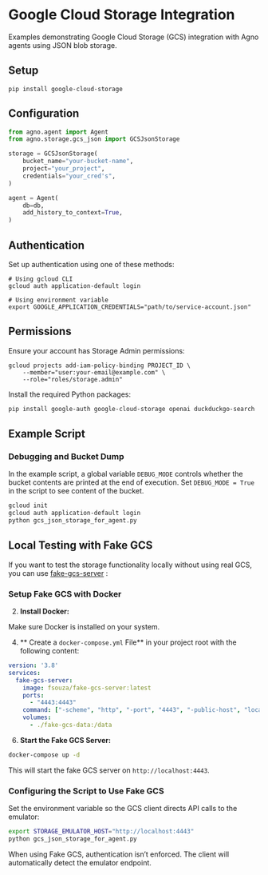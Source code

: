 # Google Cloud Storage Integration

Examples demonstrating Google Cloud Storage (GCS) integration with Agno agents using JSON blob storage.

## Setup

```shell
pip install google-cloud-storage
```

## Configuration

```python
from agno.agent import Agent
from agno.storage.gcs_json import GCSJsonStorage

storage = GCSJsonStorage(
    bucket_name="your-bucket-name",
    project="your_project",
    credentials="your_cred's",
)

agent = Agent(
    db=db,
    add_history_to_context=True,
)
```

## Authentication

Set up authentication using one of these methods:

```shell
# Using gcloud CLI
gcloud auth application-default login

# Using environment variable
export GOOGLE_APPLICATION_CREDENTIALS="path/to/service-account.json"
```

## Permissions

Ensure your account has Storage Admin permissions:

```shell
gcloud projects add-iam-policy-binding PROJECT_ID \
    --member="user:your-email@example.com" \
    --role="roles/storage.admin"
```


Install the required Python packages:


```bash
pip install google-auth google-cloud-storage openai duckduckgo-search
```


## Example Script

### Debugging and Bucket Dump

In the example script, a global variable `DEBUG_MODE` controls whether the bucket contents are printed at the end of execution.
Set `DEBUG_MODE = True` in the script to see content of the bucket.

```bash
gcloud init
gcloud auth application-default login
python gcs_json_storage_for_agent.py
```

## Local Testing with Fake GCS

If you want to test the storage functionality locally without using real GCS, you can use [fake-gcs-server](https://github.com/fsouza/fake-gcs-server) :

### Setup Fake GCS with Docker


2. **Install Docker:**

Make sure Docker is installed on your system.

4. **
Create a `docker-compose.yml` File**  in your project root with the following content:


```yaml
version: '3.8'
services:
  fake-gcs-server:
    image: fsouza/fake-gcs-server:latest
    ports:
      - "4443:4443"
    command: ["-scheme", "http", "-port", "4443", "-public-host", "localhost"]
    volumes:
      - ./fake-gcs-data:/data
```

6. **Start the Fake GCS Server:**


```bash
docker-compose up -d
```

This will start the fake GCS server on `http://localhost:4443`.


### Configuring the Script to Use Fake GCS


Set the environment variable so the GCS client directs API calls to the emulator:



```bash
export STORAGE_EMULATOR_HOST="http://localhost:4443"
python gcs_json_storage_for_agent.py
```


When using Fake GCS, authentication isn’t enforced. The client will automatically detect the emulator endpoint.
